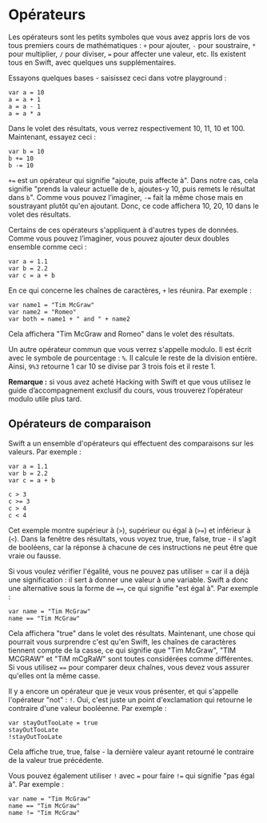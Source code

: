 # Opérateurs

Les opérateurs sont les petits symboles que vous avez appris lors de vos tous premiers cours de mathématiques : `+` pour ajouter, `-` pour soustraire, `*` pour multiplier, `/` pour diviser, `=` pour affecter une valeur, etc. Ils existent tous en Swift, avec quelques uns supplémentaires.

Essayons quelques bases - saisissez ceci dans votre playground :

    var a = 10
    a = a + 1
    a = a - 1
    a = a * a

Dans le volet des résultats, vous verrez respectivement 10, 11, 10 et 100. Maintenant, essayez ceci :

    var b = 10
    b += 10
    b -= 10

`+=` est un opérateur qui signifie "ajoute, puis affecte à". Dans notre cas, cela signifie "prends la valeur actuelle de `b`, ajoutes-y 10, puis remets le résultat dans `b`". Comme vous pouvez l’imaginer, `-=` fait la même chose mais en soustrayant plutôt qu'en ajoutant. Donc, ce code affichera 10, 20, 10 dans le volet des résultats.

Certains de ces opérateurs s'appliquent à d'autres types de données. Comme vous pouvez l’imaginer, vous pouvez ajouter deux doubles ensemble comme ceci :

    var a = 1.1
    var b = 2.2
    var c = a + b

En ce qui concerne les chaînes de caractères, `+` les réunira. Par exemple :

    var name1 = "Tim McGraw"
    var name2 = "Romeo"
    var both = name1 + " and " + name2

Cela affichera "Tim McGraw and Romeo" dans le volet des résultats.

Un autre opérateur commun que vous verrez s'appelle modulo. Il est écrit avec le symbole de pourcentage : `%`. Il calcule le reste de la division entière. Ainsi, `9%3` retourne 1 car 10 se divise par 3 trois fois et il reste 1.

**Remarque :** si vous avez acheté Hacking with Swift et que vous utilisez le guide d’accompagnement exclusif du cours, vous trouverez l’opérateur modulo utile plus tard.


## Opérateurs de comparaison

Swift a un ensemble d'opérateurs qui effectuent des comparaisons sur les valeurs. Par exemple :

    var a = 1.1
    var b = 2.2
    var c = a + b

    c > 3
    c >= 3
    c > 4
    c < 4

Cet exemple montre supérieur à (`>`), supérieur ou égal à (`>=`) et inférieur à (`<`). Dans la fenêtre des résultats, vous voyez true, true, false, true - il s'agit de booléens, car la réponse à chacune de ces instructions ne peut être que vraie ou fausse.

Si vous voulez vérifier l'égalité, vous ne pouvez pas utiliser = car il a déjà une signification : il sert à donner une valeur à une variable. Swift a donc une alternative sous la forme de `==`, ce qui signifie "est égal à". Par exemple :

    var name = "Tim McGraw"
    name == "Tim McGraw"

Cela affichera "true" dans le volet des résultats. Maintenant, une chose qui pourrait vous surprendre c'est qu'en Swift, les chaînes de caractères tiennent compte de la casse, ce qui signifie que "Tim McGraw", "TIM MCGRAW" et "TiM mCgRaW" sont toutes considérées comme différentes. Si vous utilisez `==` pour comparer deux chaînes, vous devez vous assurer qu'elles ont la même casse.

Il y a encore un opérateur que je veux vous présenter, et qui s'appelle l'opérateur "not" : `!`. Oui, c'est juste un point d'exclamation qui retourne le contraire d'une valeur booléenne. Par exemple :

    var stayOutTooLate = true
    stayOutTooLate
    !stayOutTooLate

Cela affiche true, true, false - la dernière valeur ayant retourné le contraire de la valeur true précédente.

Vous pouvez également utiliser `!` avec `=` pour faire `!=` qui signifie "pas égal à". Par exemple :

    var name = "Tim McGraw"
    name == "Tim McGraw"
    name != "Tim McGraw"
